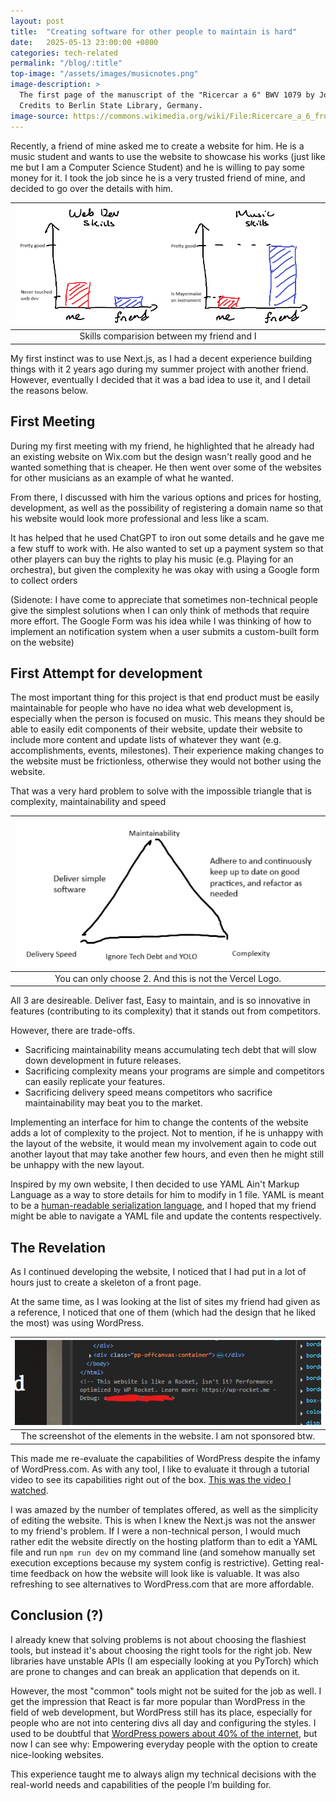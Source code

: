 ```yaml
---
layout: post
title:  "Creating software for other people to maintain is hard"
date:   2025-05-13 23:00:00 +0800
categories: tech-related
permalink: "/blog/:title"
top-image: "/assets/images/musicnotes.png"
image-description: > 
  The first page of the manuscript of the "Ricercar a 6" BWV 1079 by Johann Sebastian Bach. 
  Credits to Berlin State Library, Germany.
image-source: https://commons.wikimedia.org/wiki/File:Ricercare_a_6_from_The_Musical_Offering.jpg
---
```


Recently, a friend of mine asked me to create a website for him. He is a music student and wants to use the website to showcase his works (just like me but I am a Computer Science Student) and he is willing to pay some money for it. I took the job since he is a very trusted friend of mine, and decided to go over the details with him. 

| ![Skill Comparision](/assets/images/memyfriendmusic.png) |
| :---: |
| Skills comparision between my friend and I | 

My first instinct was to use Next.js, as I had a decent experience building things with it 2 years ago during my summer project with another friend. However, eventually I decided that it was a bad idea to use it, and I detail the reasons below.

## First Meeting
During my first meeting with my friend, he highlighted that he already had an existing website on Wix.com but the design wasn't really good and he wanted something that is cheaper. He then went over some of the websites for other musicians as an example of what he wanted.

From there, I discussed with him the various options and prices for hosting, development, as well as the possibility of registering a domain name so that his website would look more professional and less like a scam. 

It has helped that he used ChatGPT to iron out some details and he gave me a few stuff to work with. He also wanted to set up a payment system so that other players can buy the rights to play his music (e.g. Playing for an orchestra), but given the complexity he was okay with using a Google form to collect orders 

(Sidenote: I have come to appreciate that sometimes non-technical people give the simplest solutions when I can only think of methods that require more effort. The Google Form was his idea while I was thinking of how to implement an notification system when a user submits a custom-built form on the website) 

## First Attempt for development
The most important thing for this project is that end product must be easily maintainable for people who have no idea what web development is, especially when the person is focused on music. This means they should be able to easily edit components of their website, update their website to include more content and update lists of whatever they want (e.g. accomplishments, events, milestones). Their experience making changes to the website must be frictionless, otherwise they would not bother using the website.

That was a very hard problem to solve with the impossible triangle that is complexity, maintainability and speed

| ![The Triangle](/assets/images/maintainabilityTriangle.png) |
| :-: |
| You can only choose 2. And this is not the Vercel Logo. |

All 3 are desireable. Deliver fast, Easy to maintain, and is so innovative in features (contributing to its complexity) that it stands out from competitors.

However, there are trade-offs. 
- Sacrificing maintainability means accumulating tech debt that will slow down development in future releases.
- Sacrificing complexity means your programs are simple and competitors can easily replicate your features.
- Sacrificing delivery speed means competitors who sacrifice maintainability may beat you to the market.

Implementing an interface for him to change the contents of the website adds a lot of complexity to the project. Not to mention, if he is unhappy with the layout of the website, it would mean my involvement again to code out another layout that may take another few hours, and even then he might still be unhappy with the new layout.

Inspired by my own website, I then decided to use YAML Ain't Markup Language as a way to store details for him to modify in 1 file. YAML is meant to be a [human-readable serialization language](https://yaml.org/), and I hoped that my friend might be able to navigate a YAML file and update the contents respectively. 

## The Revelation
As I continued developing the website, I noticed that I had put in a lot of hours just to create a skeleton of a front page. 

At the same time, as I was looking at the list of sites my friend had given as a reference, I noticed that one of them (which had the design that he liked the most) was using WordPress. 

| ![The image](/assets/images/wordpressf12.png) |
| :-: |
| The screenshot of the elements in the website. I am not sponsored btw. |

This made me re-evaluate the capabilities of WordPress despite the infamy of WordPress.com. As with any tool, I like to evaluate it through a tutorial video to see its capabilities right out of the box. [This was the video I watched](https://www.youtube.com/embed/zd5_MN-6kqs). 

I was amazed by the number of templates offered, as well as the simplicity of editing the website. This is when I knew the Next.js was not the answer to my friend's problem. If I were a non-technical person, I would much rather edit the website directly on the hosting platform than to edit a YAML file and run `npm run dev` on my command line (and somehow manually set execution exceptions because my system config is restrictive). Getting real-time feedback on how the website will look like is valuable. It was also refreshing to see alternatives to WordPress.com that are more affordable.

## Conclusion (?)
I already knew that solving problems is not about choosing the flashiest tools, but instead it's about choosing the right tools for the right job. New libraries have unstable APIs (I am especially looking at you PyTorch) which are prone to changes and can break an application that depends on it.

However, the most "common" tools might not be suited for the job as well. I get the impression that React is far more popular than WordPress in the field of web development, but WordPress still has its place, especially for people who are not into centering divs all day and configuring the styles. I used to be doubtful that [WordPress powers about 40% of the internet](https://w3techs.com/technologies/details/cm-wordpress), but now I can see why: Empowering everyday people with the option to create nice-looking websites.

This experience taught me to always align my technical decisions with the real-world needs and capabilities of the people I’m building for.